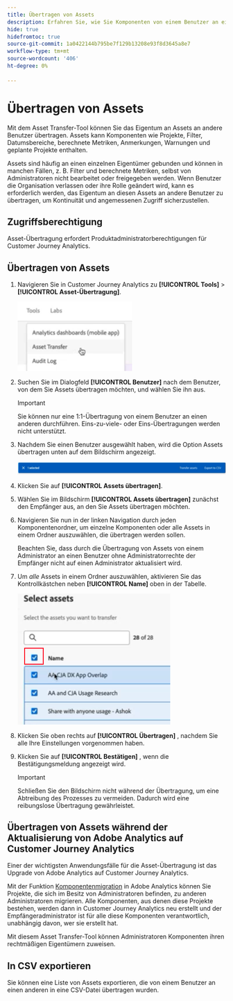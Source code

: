 ```yaml
---
title: Übertragen von Assets
description: Erfahren Sie, wie Sie Komponenten von einem Benutzer an einen anderen übertragen.
hide: true
hidefromtoc: true
source-git-commit: 1a0422144b795be7f129b13208e93f8d3645a8e7
workflow-type: tm+mt
source-wordcount: '406'
ht-degree: 0%

---
```



# Übertragen von Assets

Mit dem Asset Transfer-Tool können Sie das Eigentum an Assets an andere Benutzer übertragen. Assets kann Komponenten wie Projekte, Filter, Datumsbereiche, berechnete Metriken, Anmerkungen, Warnungen und geplante Projekte enthalten.

Assets sind häufig an einen einzelnen Eigentümer gebunden und können in manchen Fällen, z. B. Filter und berechnete Metriken, selbst von Administratoren nicht bearbeitet oder freigegeben werden. Wenn Benutzer die Organisation verlassen oder ihre Rolle geändert wird, kann es erforderlich werden, das Eigentum an diesen Assets an andere Benutzer zu übertragen, um Kontinuität und angemessenen Zugriff sicherzustellen.

## Zugriffsberechtigung

Asset-Übertragung erfordert Produktadministratorberechtigungen für Customer Journey Analytics.

## Übertragen von Assets

1. Navigieren Sie in Customer Journey Analytics zu **[!UICONTROL Tools]** > **[!UICONTROL Asset-Übertragung]**.

   ![Menüelement &quot;Asset-Übertragung&quot;](/help/tools/asset-transfer/assets/asset-transfer.png)

1. Suchen Sie im Dialogfeld **[!UICONTROL Benutzer]** nach dem Benutzer, von dem Sie Assets übertragen möchten, und wählen Sie ihn aus.

   >[!IMPORTANT]
   >
   >Sie können nur eine 1:1-Übertragung von einem Benutzer an einen anderen durchführen. Eins-zu-viele- oder Eins-Übertragungen werden nicht unterstützt.


1. Nachdem Sie einen Benutzer ausgewählt haben, wird die Option Assets übertragen unten auf dem Bildschirm angezeigt.

   ![Menüoption](/help/tools/asset-transfer/assets/after-selection.png)

1. Klicken Sie auf **[!UICONTROL Assets übertragen]**.

1. Wählen Sie im Bildschirm **[!UICONTROL Assets übertragen]** zunächst den Empfänger aus, an den Sie Assets übertragen möchten.

1. Navigieren Sie nun in der linken Navigation durch jeden Komponentenordner, um einzelne Komponenten oder alle Assets in einem Ordner auszuwählen, die übertragen werden sollen.

   Beachten Sie, dass durch die Übertragung von Assets von einem Administrator an einen Benutzer ohne Administratorrechte der Empfänger nicht auf einen Administrator aktualisiert wird.

1. Um _alle_ Assets in einem Ordner auszuwählen, aktivieren Sie das Kontrollkästchen neben **[!UICONTROL Name]** oben in der Tabelle.

   ![Assets auswählen, die übertragen werden sollen](/help/tools/asset-transfer/assets/select-assets.png)

1. Klicken Sie oben rechts auf **[!UICONTROL Übertragen]** , nachdem Sie alle Ihre Einstellungen vorgenommen haben.

1. Klicken Sie auf **[!UICONTROL Bestätigen]** , wenn die Bestätigungsmeldung angezeigt wird.

   >[!IMPORTANT]
   >
   >Schließen Sie den Bildschirm nicht während der Übertragung, um eine Abtreibung des Prozesses zu vermeiden. Dadurch wird eine reibungslose Übertragung gewährleistet.

## Übertragen von Assets während der Aktualisierung von Adobe Analytics auf Customer Journey Analytics

Einer der wichtigsten Anwendungsfälle für die Asset-Übertragung ist das Upgrade von Adobe Analytics auf Customer Journey Analytics.

Mit der Funktion [Komponentenmigration](https://experienceleague.adobe.com/en/docs/analytics/admin/admin-tools/component-migration/component-migration) in Adobe Analytics können Sie Projekte, die sich im Besitz von Administratoren befinden, zu anderen Administratoren migrieren. Alle Komponenten, aus denen diese Projekte bestehen, werden dann in Customer Journey Analytics neu erstellt und der Empfängeradministrator ist für alle diese Komponenten verantwortlich, unabhängig davon, wer sie erstellt hat.

Mit diesem Asset Transfer-Tool können Administratoren Komponenten ihren rechtmäßigen Eigentümern zuweisen.

## In CSV exportieren

Sie können eine Liste von Assets exportieren, die von einem Benutzer an einen anderen in eine CSV-Datei übertragen wurden.

<!---## Unknown users

All previously deleted users appear under one unknown user entry, along with all their orphan components. These components can be transferred to a new recipient. This feature will be available in January.-->